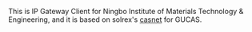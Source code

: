 This is IP Gateway Client for Ningbo Institute of Materials Technology & Engineering, and it is based on solrex's [casnet](http://code.google.com/p/casnet/) for GUCAS.